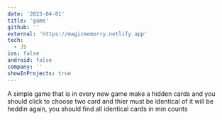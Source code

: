 ```yaml
---
date: '2023-04-01'
title: 'game'
github: ''
external: 'https://magicmemorry.netlify.app'
tech:
  - JS
ios: false
android: false
company: ''
showInProjects: true
---
```


A simple game that is in every new game make a hidden cards and you should click to choose two card and thier must be identical of it will be heddin again, you should find all identical cards in min counts
